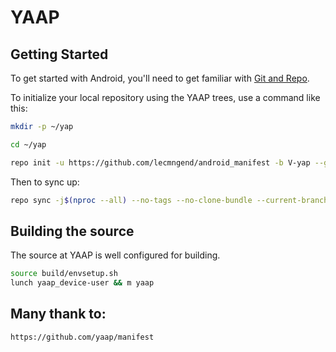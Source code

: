 YAAP
==============

Getting Started
---------------

To get started with Android, you'll need to get
familiar with [Git and Repo](http://source.android.com/source/using-repo.html).

To initialize your local repository using the YAAP trees, use a command like this:

```bash
mkdir -p ~/yap

cd ~/yap

repo init -u https://github.com/lecmngend/android_manifest -b V-yap --git-lfs --depth=1
```
Then to sync up:
```bash
repo sync -j$(nproc --all) --no-tags --no-clone-bundle --current-branch --fail-fast 
```

Building the source
---------------

The source at YAAP is well configured for building.

```bash
source build/envsetup.sh
lunch yaap_device-user && m yaap
```

Many thank to:
---------------
```
https://github.com/yaap/manifest
```